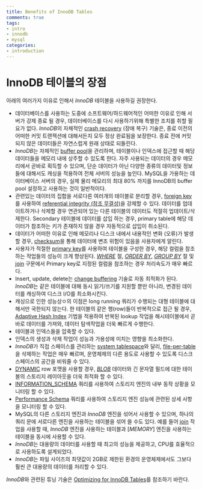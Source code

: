 ```yaml
---
title: Benefits of InnoDB Tables 
comments: true
tags:
- intro
- innodb
- mysql
categories:
- introduction
---
```


# InnoDB 테이블의 장점

아래의 여러가지 이유로 인해서 *InnoDB* 테이블을 사용하길 권장한다. 

- 데이터베이스를 사용하는 도중에 소프트웨어/하드웨어적인 어떠한 이유로 인해 서버가 강제 종료 될 경우, 데이터베이스를 다시 사용하기위해 특별한 조치를 취할 필요가 없다. *InnoDB*의 자체적인 [crash recovery](https://dev.mysql.com/doc/refman/8.0/en/glossary.html#glos_crash_recovery) (장애 복구) 기술은, 종료 이전의 어떠한 커밋 트랜잭션에 대해서든지 모두 정상 완료됨을 보장한다. 종료 전에 커밋되지 않은 데이터들은 자연스럽게 원래 상태로 되돌린다.
- *InnoDB*는 자체적인 [buffer pool](https://dev.mysql.com/doc/refman/8.0/en/glossary.html#glos_buffer_pool)을 관리하며, 테이블이나 인덱스에 접근할 때 해당 데이터들을 메모리 내에 상주할 수 있도록 한다. 자주 사용되는 데이터의 경우 메모리에서 곧바로 획득할 수 있으며, 단순 데이터가 아닌 다양한 종류의 데이터및 정보들에 대해서도 캐싱을 적용하여 전체 서버의 성능을 높인다. MySQL을 가용하는 데이터베이스 서버의 경우, 실제 물리 메모리의 최대 80% 까지를 InnoDB의 buffer pool 설정하고 사용하는 것이 일반적이다.
- 관련있는 데이터의 집합을 서로다른 여러개의 테이블로 분리할 경우, [foreign key](https://dev.mysql.com/doc/refman/8.0/en/glossary.html#glos_foreign_key)를 사용하여 [referential integrity (참조 무결성)](https://dev.mysql.com/doc/refman/8.0/en/glossary.html#glos_referential_integrity)을 강제할 수 있다. 데이터를 업데이트하거나 삭제할 경우 연관되어 있는 다른 테이블의 데이터도 적절히 업데이트/삭제한다. Secondary 테이블에 데이터를 삽입 하는 경우, primary table에 해당 데이터가 참조하는 키가 존재하지 않을 경우 자동적으로 삽입이 취소된다.
- 데이터가 어떠한 이유로 인해 메모리나 디스크 내에서 내용적인 변화 (오류)가 발생할 경우, [checksum](https://dev.mysql.com/doc/refman/8.0/en/glossary.html#glos_checksum)을 통해 데이터에 변조 위험이 있음을 사용자에게 알린다.
- 사용자가 적절한 [primary key](https://dev.mysql.com/doc/refman/8.0/en/glossary.html#glos_primary_key)를 사용하여 테이블을 구성한 경우, 해당 컬럼을 참조하는 작업들의 성능이 크게 향상된다. [*WHERE*](https://dev.mysql.com/doc/refman/8.0/en/select.html) 절, [*ORDER BY*](https://dev.mysql.com/doc/refman/8.0/en/select.html), [*GROUP BY*](https://dev.mysql.com/doc/refman/8.0/en/select.html) 절 및 [join] 구문에서 Primary key로 지정된 컬럼을 참조하는 경우 처리속도가 매우 빠르다.
- Insert, update, delete는 [change buffering](https://dev.mysql.com/doc/refman/8.0/en/glossary.html#glos_change_buffering) 기술로 자동 최적화가 된다. *InnoDB*는 같은 테이블에 대해 동시 읽기/쓰기를 지원할 뿐만 아니라, 변경된 데이터를 캐싱하여 디스크 I/O를 최소화시킨다.
- 캐싱으로 인한 성능상ㅇ의 이점은 long running 쿼리가 수행되는 대형 테이블에 대해서만 국한되지 않는다. 한 테이블의 같은 행(row)들이 반복적으로 접근 될 경우, [Adaptive Hash Index] 기법을 적용하여 반복된 lookup 작업을 해시테이블에서 곧바로 데이터를 가져와, 데이터 탐색작업을 더욱 빠르게 수행한다.
- 테이블과 인덱스들을 압축할 수 있다.
- 인덱스의 생성과 삭제 작업이 성능과 가용성에 미치는 영향을 최소화한다.
- *InnoDB*가 직접 스페이스를 관리하는 [system tablespace]와 달리, [file-per-table]을 삭제하는 작업은 매우 빠르며, 운영체제의 다른 용도로 사용할 수 있도록 디스크 스페이스의 공간을 비워줄 수 있다.
- [DYNAMIC][dynamic-link] row 포맷을 사용할 경우, [*BLOB*][blob-link] 데이터와 긴 문자열 필드에 대한 테이블의 스토리지 레이아웃을 더욱 최적화 할 수 있다.
- [INFORMATION_SCHEMA] 쿼리를 사용하여 스토리지 엔진의 내부 동작 상황을 모니터링 할 수 있다.
- [Performance Schema] 쿼리를 사용하여 스토리지 엔진 성능에 관련된 상세 사항을 모니터링 할 수 있다.
- MySQL의 다른 스토리지 엔진과 *InnoDB* 엔진을 섞어서 사용할 수 있으며, 하나의 쿼리 문에 서로다른 엔진을 사용하는 테이블을 섞어 쓸 수도 있다. 예를 들어 [join] 작업을 사용할 때, *InnoDB* 엔진을 사용하는 테이블과 [*MEMORY*] 엔진을 사용하는 테이블을 동시에 사용할 수 있다.
- *InnoDB*는 대용량의 데이터를 사용할 때 최고의 성능을 제공하고, CPU를 효율적으로 사용하도록 설계되었다.
- *InnoDB*는 파일 사이즈의 최댓값이 2GB로 제한된 환경의 운영체제에서도 그보다 훨씬 큰 대용량의 데이터를 처리할 수 있다.

*InnoDB*와 관련된 튜닝 기술은 [Optimizing for InnoDB Tables](https://dev.mysql.com/doc/refman/8.0/en/optimizing-innodb.html)를 참조하기 바란다.

[dynamic-link]: https://dev.mysql.com/doc/refman/8.0/en/glossary.html#glos_dynamic_row_format
[blob-link]: https://dev.mysql.com/doc/refman/8.0/en/blob.html
[INFORMATION_SCHEMA]: https://dev.mysql.com/doc/refman/8.0/en/glossary.html#glos_information_schema
[Performance Schema]: https://dev.mysql.com/doc/refman/8.0/en/glossary.html#glos_performance_schema
[join]: https://dev.mysql.com/doc/refman/8.0/en/glossary.html#glos_join
[MEMORY]: https://dev.mysql.com/doc/refman/8.0/en/memory-storage-engine.html
[file-per-table]: https://dev.mysql.com/doc/refman/8.0/en/glossary.html#glos_file_per_table
[system tablespace]: https://dev.mysql.com/doc/refman/8.0/en/glossary.html#glos_system_tablespace
[Adaptive Hash Index]: https://dev.mysql.com/doc/refman/8.0/en/glossary.html#glos_adaptive_hash_index